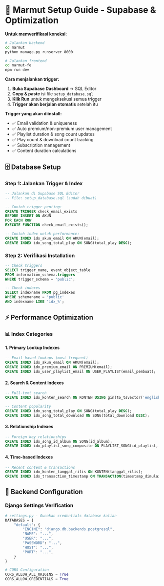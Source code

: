 # 🚀 Marmut Setup Guide - Supabase & Optimization

**Untuk memverifikasi koneksi:**
```bash
# Jalankan backend
cd marmut
python manage.py runserver 8000

# Jalankan frontend
cd marmut-fe
npm run dev
```

**Cara menjalankan trigger:**

1. **Buka Supabase Dashboard** → SQL Editor
2. **Copy & paste** isi file `setup_database.sql`
3. **Klik Run** untuk mengeksekusi semua trigger
4. **Trigger akan berjalan otomatis** setelah itu

**Trigger yang akan diinstall:**
- ✅ Email validation & uniqueness
- ✅ Auto premium/non-premium user management
- ✅ Playlist duration & song count updates
- ✅ Play count & download count tracking
- ✅ Subscription management
- ✅ Content duration calculations

## 🗄️ Database Setup

### Step 1: Jalankan Trigger & Index
```sql
-- Jalankan di Supabase SQL Editor
-- File: setup_database.sql (sudah dibuat)

-- Contoh trigger penting:
CREATE TRIGGER check_email_exists
BEFORE INSERT ON AKUN
FOR EACH ROW
EXECUTE FUNCTION check_email_exists();

-- Contoh index untuk performance:
CREATE INDEX idx_akun_email ON AKUN(email);
CREATE INDEX idx_song_total_play ON SONG(total_play DESC);
```

### Step 2: Verifikasi Installation
```sql
-- Check triggers
SELECT trigger_name, event_object_table 
FROM information_schema.triggers 
WHERE trigger_schema = 'public';

-- Check indexes
SELECT indexname FROM pg_indexes 
WHERE schemaname = 'public' 
AND indexname LIKE 'idx_%';
```

## ⚡ Performance Optimization

### 📊 Index Categories

#### 1. **Primary Lookup Indexes**
```sql
-- Email-based lookups (most frequent)
CREATE INDEX idx_akun_email ON AKUN(email);
CREATE INDEX idx_premium_email ON PREMIUM(email);
CREATE INDEX idx_user_playlist_email ON USER_PLAYLIST(email_pembuat);
```

#### 2. **Search & Content Indexes**
```sql
-- Full-text search
CREATE INDEX idx_konten_search ON KONTEN USING gin(to_tsvector('english', judul));

-- Content popularity
CREATE INDEX idx_song_total_play ON SONG(total_play DESC);
CREATE INDEX idx_song_total_download ON SONG(total_download DESC);
```

#### 3. **Relationship Indexes**
```sql
-- Foreign key relationships
CREATE INDEX idx_song_id_album ON SONG(id_album);
CREATE INDEX idx_playlist_song_composite ON PLAYLIST_SONG(id_playlist, id_song);
```

#### 4. **Time-based Indexes**
```sql
-- Recent content & transactions
CREATE INDEX idx_konten_tanggal_rilis ON KONTEN(tanggal_rilis);
CREATE INDEX idx_transaction_timestamp ON TRANSACTION(timestamp_dimulai, timestamp_berakhir);
```

## 🔧 Backend Configuration

### Django Settings Verification
```python
# settings.py - Gunakan credentials database kalian
DATABASES = {
    "default": {
        "ENGINE": "django.db.backends.postgresql",
        "NAME": "...",
        "USER": "...",
        "PASSWORD": "...",
        "HOST": "...",
        "PORT": "...",
    }
}

# CORS Configuration
CORS_ALLOW_ALL_ORIGINS = True
CORS_ALLOW_CREDENTIALS = True
```